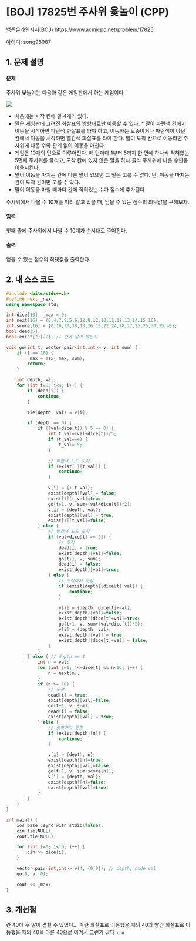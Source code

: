 # [BOJ] 17825번 주사위 윷놀이 (CPP)


백준온라인저지(BOJ) https://www.acmicpc.net/problem/17825


아이디: song98987


## 1. 문제 설명

#### 문제
주사위 윷놀이는 다음과 같은 게임판에서 하는 게임이다.

<img src="https://upload.acmicpc.net/43409ac6-54bf-4a21-b542-e01a8211e59f/-/preview/">

* 처음에는 시작 칸에 말 4개가 있다.
* 말은 게임판에 그려진 화살표의 방향대로만 이동할 수 있다. * 말이 파란색 칸에서 이동을 시작하면 파란색 화살표를 타야 하고, 이동하는 도중이거나 파란색이 아닌 칸에서 이동을 시작하면 빨간색 화살표를 타야 한다. 말이 도착 칸으로 이동하면 주사위에 나온 수와 관계 없이 이동을 마친다.
* 게임은 10개의 턴으로 이루어진다. 매 턴마다 1부터 5까지 한 면에 하나씩 적혀있는 5면체 주사위를 굴리고, 도착 칸에 있지 않은 말을 하나 골라 주사위에 나온 수만큼 이동시킨다.
* 말이 이동을 마치는 칸에 다른 말이 있으면 그 말은 고를 수 없다. 단, 이동을 마치는 칸이 도착 칸이면 고를 수 있다.
* 말이 이동을 마칠 때마다 칸에 적혀있는 수가 점수에 추가된다.

주사위에서 나올 수 10개를 미리 알고 있을 때, 얻을 수 있는 점수의 최댓값을 구해보자.

#### 입력
첫째 줄에 주사위에서 나올 수 10개가 순서대로 주어진다.

#### 출력
얻을 수 있는 점수의 최댓값을 출력한다.

## 2. 내 소스 코드

```c++
#include <bits/stdc++.h>
#define next _next
using namespace std;

int dice[10], _max = 0;
int next[16] = {0,4,7,9,5,6,12,8,12,10,11,12,13,14,15,16};
int score[16] = {0,10,20,30,13,16,19,22,24,28,27,26,25,30,35,40};
bool dead[5];
bool exist[2][22]; // 칸에 말이 있는지

void go(int t, vector<pair<int,int>> v, int sum) {
    if (t == 10) {
        _max = max(_max, sum);
        return;
    }

    int depth, val;
    for (int i=0; i<4; i++) {
        if (dead[i]) {
            continue;
        }

        tie(depth, val) = v[i];

        if (depth == 0) {
            if ((val+dice[t]) % 5 == 0) {
                int t_val=(val+dice[t])/5;
                if (t_val==4) {
                    t_val=15;
                }

                // 파란색 노드 도착
                if (exist[1][t_val]) {
                    continue;
                }

                v[i] = {1,t_val};
                exist[depth][val] = false;
                exist[1][t_val]=true;
                go(t+1, v, sum+(val+dice[t])*2);
                v[i] = {depth, val};
                exist[depth][val] = true;
                exist[1][t_val]=false;
            } else {
                // 빨간색 노드 도착
                if (val+dice[t] >= 21) {
                    // 도착
                    dead[i] = true;
                    exist[depth][val]=false;
                    go(t+1, v, sum);
                    dead[i] = false;
                    exist[depth][val]=true;
                } else {
                    // 도착하지 못함
                    if (exist[depth][dice[t]+val]) {
                        continue;
                    }

                    v[i] = {depth, dice[t]+val};
                    exist[depth][val]=false;
                    exist[depth][dice[t]+val]=true;
                    go(t+1, v, sum+(val+dice[t])*2);
                    v[i] = {depth, val};
                    exist[depth][val] = true;
                    exist[depth][dice[t]+val] = false;
                }
            }
        } else { // depth == 1
            int n = val;
            for (int j=1; j<=dice[t] && n<16; j++) {
                n = next[n];
            }
            if (n >= 16) {
                // 도착
                dead[i] = true;
                exist[depth][val]=false;
                go(t+1, v, sum);
                dead[i] = false;
                exist[depth][val] = true;
            } else {
                // 도착하지 못함
                if (exist[depth][n]) {
                    continue;
                }

                v[i] = {depth, n};
                exist[depth][n]=true;
                exist[depth][val]=false;
                go(t+1, v, sum+score[n]);
                v[i] = {depth, val};
                exist[depth][n]=false;
                exist[depth][val]=true;
            }
        }
    }
}

int main() {
    ios_base::sync_with_stdio(false);
    cin.tie(NULL);
    cout.tie(NULL);

    for (int i=0; i<10; i++) {
        cin >> dice[i];
    }

    vector<pair<int,int>> v(4, {0,0}); // depth, node val
    go(0, v, 0);

    cout << _max;
}
```

## 3. 개선점

칸 40에 두 말이 겹칠 수 있었다... 파란 화살표로 이동했을 때의 40과 빨간 화살표로 이동했을 때의 40을 다른 40으로 여겨서 그런거 같다 ㅠㅠ